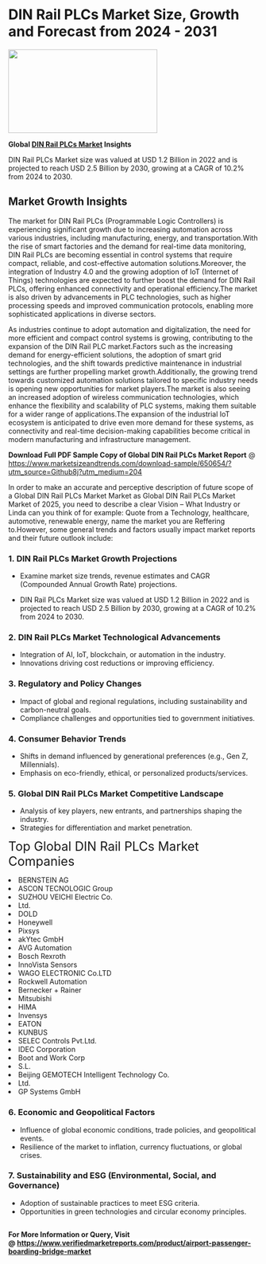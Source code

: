 <H1>DIN Rail PLCs Market Size, Growth and Forecast from 2024 - 2031</H1><img class="aligncenter size-medium wp-image-584254" src="https://thirdeyenews.in/wp-content/uploads/2024/09/Global-Market-Research-300x168.jpeg" alt="" width="300" height="168" /><p><strong>Global&nbsp;<a href="https://www.marketsizeandtrends.com/download-sample/650654/?utm_source=Github8j?utm_medium=204">DIN Rail PLCs Market</a> Insights</strong></p><p>DIN Rail PLCs Market size was valued at USD 1.2 Billion in 2022 and is projected to reach USD 2.5 Billion by 2030, growing at a CAGR of 10.2% from 2024 to 2030.</p><p><h2>Market Growth Insights</h2> <p>The market for DIN Rail PLCs (Programmable Logic Controllers) is experiencing significant growth due to increasing automation across various industries, including manufacturing, energy, and transportation.With the rise of smart factories and the demand for real-time data monitoring, DIN Rail PLCs are becoming essential in control systems that require compact, reliable, and cost-effective automation solutions.Moreover, the integration of Industry 4.0 and the growing adoption of IoT (Internet of Things) technologies are expected to further boost the demand for DIN Rail PLCs, offering enhanced connectivity and operational efficiency.The market is also driven by advancements in PLC technologies, such as higher processing speeds and improved communication protocols, enabling more sophisticated applications in diverse sectors.</p> <p>As industries continue to adopt automation and digitalization, the need for more efficient and compact control systems is growing, contributing to the expansion of the DIN Rail PLC market.Factors such as the increasing demand for energy-efficient solutions, the adoption of smart grid technologies, and the shift towards predictive maintenance in industrial settings are further propelling market growth.Additionally, the growing trend towards customized automation solutions tailored to specific industry needs is opening new opportunities for market players.The market is also seeing an increased adoption of wireless communication technologies, which enhance the flexibility and scalability of PLC systems, making them suitable for a wider range of applications.The expansion of the industrial IoT ecosystem is anticipated to drive even more demand for these systems, as connectivity and real-time decision-making capabilities become critical in modern manufacturing and infrastructure management.</p> <p><span class=""><strong>Download Full PDF Sample Copy of Global DIN Rail PLCs Market Report</strong> @ <a href="https://www.marketsizeandtrends.com/download-sample/650654/?utm_source=Github8j?utm_medium=204" target="_blank">https://www.marketsizeandtrends.com/download-sample/650654/?utm_source=Github8j?utm_medium=204</a></span></p><p>In order to make an accurate and perceptive description of future scope of a Global&nbsp;DIN Rail PLCs Market Market as Global&nbsp;DIN Rail PLCs Market Market of 2025, you need to describe a clear Vision &ndash; What Industry or Linda can you think of for example: Quote from a Technology, healthcare, automotive, renewable energy, name the market you are Reffering to.However, some general trends and factors usually impact market reports and their future outlook include:</p><h3>1.&nbsp;<strong>DIN Rail PLCs Market Growth Projections</strong></h3><ul><li>Examine market size trends, revenue estimates and CAGR (Compounded Annual Growth Rate) projections.</li><li><p>DIN Rail PLCs Market size was valued at USD 1.2 Billion in 2022 and is projected to reach USD 2.5 Billion by 2030, growing at a CAGR of 10.2% from 2024 to 2030.</p></li></ul><h3>2.&nbsp;<strong>DIN Rail PLCs Market Technological Advancements</strong></h3><ul><li>Integration of AI, IoT, blockchain, or automation in the industry.</li><li>Innovations driving cost reductions or improving efficiency.</li></ul><h3>3.&nbsp;<strong>Regulatory and Policy Changes</strong></h3><ul><li>Impact of global and regional regulations, including sustainability and carbon-neutral goals.</li><li>Compliance challenges and opportunities tied to government initiatives.</li></ul><h3>4.&nbsp;<strong>Consumer Behavior Trends</strong></h3><ul><li>Shifts in demand influenced by generational preferences (e.g., Gen Z, Millennials).</li><li>Emphasis on eco-friendly, ethical, or personalized products/services.</li></ul><h3>5.&nbsp;<strong>Global DIN Rail PLCs Market Competitive Landscape</strong></h3><ul><li>Analysis of key players, new entrants, and partnerships shaping the industry.</li><li>Strategies for differentiation and market penetration.</li></ul><p data-pm-slice="1 1 []"><span style="color: inherit; font-family: inherit; font-size: 25px;">Top Global DIN Rail PLCs Market Companies</span></p><div class="" data-test-id=""><p><li>BERNSTEIN AG</li><li> ASCON TECNOLOGIC Group</li><li> SUZHOU VEICHI Electric Co.</li><li> Ltd.</li><li> DOLD</li><li> Honeywell</li><li> Pixsys</li><li> akYtec GmbH</li><li> AVG Automation</li><li> Bosch Rexroth</li><li> InnoVista Sensors</li><li> WAGO ELECTRONIC Co.LTD</li><li> Rockwell Automation</li><li> Bernecker + Rainer</li><li> Mitsubishi</li><li> HIMA</li><li> Invensys</li><li> EATON</li><li> KUNBUS</li><li> SELEC Controls Pvt.Ltd.</li><li> IDEC Corporation</li><li> Boot and Work Corp</li><li> S.L.</li><li> Beijing GEMOTECH Intelligent Technology Co.</li><li> Ltd.</li><li> GP Systems GmbH</li></p></div><h3>6.&nbsp;<strong>Economic and Geopolitical Factors</strong></h3><ul><li>Influence of global economic conditions, trade policies, and geopolitical events.</li><li>Resilience of the market to inflation, currency fluctuations, or global crises.</li></ul><h3>7.&nbsp;<strong>Sustainability and ESG (Environmental, Social, and Governance)</strong></h3><ul><li>Adoption of sustainable practices to meet ESG criteria.</li><li>Opportunities in green technologies and circular economy principles.</li></ul><h2><strong style="font-size: 14px;">For More Information or Query, Visit @&nbsp;</strong><a style="background-color: #ffffff; font-size: 14px;" href="https://www.marketsizeandtrends.com/report/din-rail-plcs-market/" target="_blank">https://www.verifiedmarketreports.com/product/airport-passenger-boarding-bridge-market</a></h2>